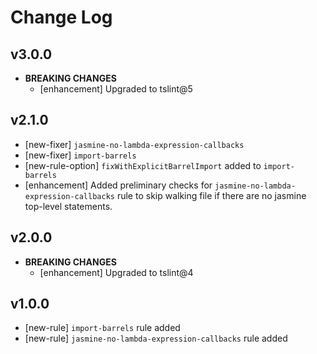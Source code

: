 Change Log
===

v3.0.0
---
* **BREAKING CHANGES**
  * [enhancement] Upgraded to tslint@5

v2.1.0
---
* [new-fixer] `jasmine-no-lambda-expression-callbacks`
* [new-fixer] `import-barrels`
* [new-rule-option] `fixWithExplicitBarrelImport` added to `import-barrels`
* [enhancement] Added preliminary checks for `jasmine-no-lambda-expression-callbacks` rule to skip walking file if there are no jasmine
top-level statements.

v2.0.0
---
* **BREAKING CHANGES**
  * [enhancement] Upgraded to tslint@4

v1.0.0
---
* [new-rule] `import-barrels` rule added
* [new-rule] `jasmine-no-lambda-expression-callbacks` rule added
